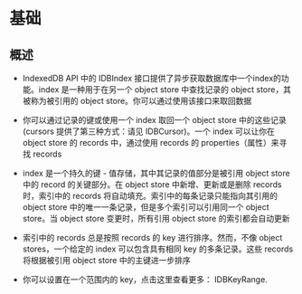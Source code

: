 # 基础

## 概述

+ IndexedDB API 中的 IDBIndex 接口提供了异步获取数据库中一个index的功能。index 是一种用于在另一个 object store 中查找记录的 object store，其被称为被引用的 object store。你可以通过使用该接口来取回数据

+ 你可以通过记录的键或使用一个 index 取回一个 object store 中的这些记录 (cursors 提供了第三种方式：请见 IDBCursor)。一个 index 可以让你在 object store 的 records 中，通过使用 records 的 properties（属性）来寻找 records

+ index 是一个持久的键 - 值存储，其中其记录的值部分是被引用 object store 中的 record 的关键部分。在 object store 中新增、更新或是删除 records 时，索引中的 records 将自动填充。索引中的每条记录只能指向其引用的 object store 中的唯一一条记录，但是多个索引可以引用同一个 object store。当 object store 变更时，所有引用 object store 的索引都会自动更新

+ 索引中的 records 总是按照 records 的 key 进行排序。然而，不像 object stores，一个给定的 index 可以包含具有相同 key 的多条记录。这些 records 将根据被引用 object store 中的主键进一步排序

+ 你可以设置在一个范围内的 key，点击这里查看更多： IDBKeyRange.

